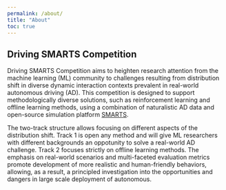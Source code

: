 ```yaml
---
permalink: /about/
title: "About"
toc: true
---
```


## Driving SMARTS Competition
Driving SMARTS Competition aims to heighten research attention from the machine learning (ML) community to challenges resulting from distribution shift in diverse dynamic interaction contexts prevalent in real-world autonomous driving (AD). This competition is designed to support methodologically diverse solutions, such as reinforcement learning and offline learning methods, using a combination of naturalistic AD data and open-source simulation platform [SMARTS](https://github.com/huawei-noah/SMARTS). 

The two-track structure allows focusing on different aspects of the distribution shift. Track 1 is open any method and will give ML researchers with different backgrounds an oppotunity to solve a real-world AD challenge. Track 2 focuses strictly on offline learning methods. The emphasis on real-world scenarios and multi-faceted evaluation metrics promote development of more realistic and human-friendly behaviors, allowing, as a result, a principled investigation into the opportunities and dangers in large scale deployment of autonomous.

